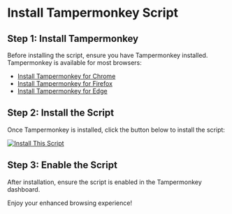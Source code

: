 # Install Tampermonkey Script

## Step 1: Install Tampermonkey
Before installing the script, ensure you have Tampermonkey installed. Tampermonkey is available for most browsers:

- [Install Tampermonkey for Chrome](https://www.tampermonkey.net/)
- [Install Tampermonkey for Firefox](https://www.tampermonkey.net/)
- [Install Tampermonkey for Edge](https://www.tampermonkey.net/)

## Step 2: Install the Script
Once Tampermonkey is installed, click the button below to install the script:

[![Install This Script](https://img.shields.io/badge/Install-Script-brightgreen?style=for-the-badge)](https://github.com/SAJAL563/RooterkiMKC/blob/main/rooterkimkc.js)

## Step 3: Enable the Script
After installation, ensure the script is enabled in the Tampermonkey dashboard.

Enjoy your enhanced browsing experience!
